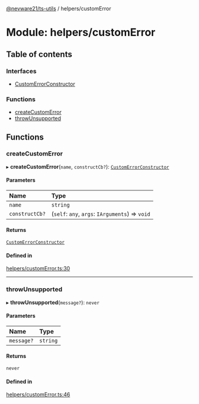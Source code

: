 [@nevware21/ts-utils](../README.md) / helpers/customError

# Module: helpers/customError

## Table of contents

### Interfaces

- [CustomErrorConstructor](../interfaces/helpers_customError.CustomErrorConstructor.md)

### Functions

- [createCustomError](helpers_customError.md#createcustomerror)
- [throwUnsupported](helpers_customError.md#throwunsupported)

## Functions

### createCustomError

▸ **createCustomError**(`name`, `constructCb?`): [`CustomErrorConstructor`](../interfaces/helpers_customError.CustomErrorConstructor.md)

#### Parameters

| Name | Type |
| :------ | :------ |
| `name` | `string` |
| `constructCb?` | (`self`: `any`, `args`: `IArguments`) => `void` |

#### Returns

[`CustomErrorConstructor`](../interfaces/helpers_customError.CustomErrorConstructor.md)

#### Defined in

[helpers/customError.ts:30](https://github.com/nevware21/ts-utils/blob/e2a920b/ts-utils/src/helpers/customError.ts#L30)

___

### throwUnsupported

▸ **throwUnsupported**(`message?`): `never`

#### Parameters

| Name | Type |
| :------ | :------ |
| `message?` | `string` |

#### Returns

`never`

#### Defined in

[helpers/customError.ts:46](https://github.com/nevware21/ts-utils/blob/e2a920b/ts-utils/src/helpers/customError.ts#L46)
